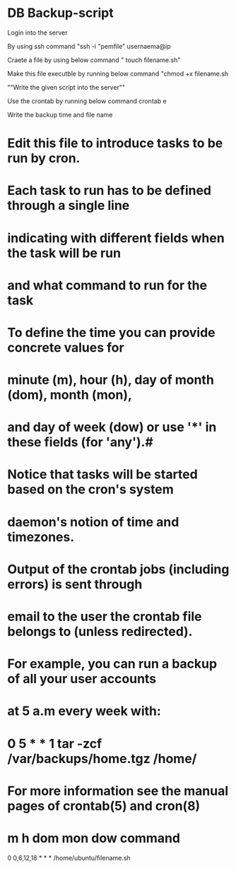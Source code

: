 # DB Backup-script

Login into the server

By using ssh command
"ssh -i "pemfile" usernaema@ip

Craete a file by using below command
" touch filename.sh"

Make this file executble by running below command
"chmod +x filename.sh

""Write the given script into the server""

Use the crontab by running below command
crontab e

Write the backup time and file name

# Edit this file to introduce tasks to be run by cron.
#
# Each task to run has to be defined through a single line
# indicating with different fields when the task will be run
# and what command to run for the task
#
# To define the time you can provide concrete values for
# minute (m), hour (h), day of month (dom), month (mon),
# and day of week (dow) or use '*' in these fields (for 'any').#
# Notice that tasks will be started based on the cron's system
# daemon's notion of time and timezones.
#
# Output of the crontab jobs (including errors) is sent through
# email to the user the crontab file belongs to (unless redirected).
#
# For example, you can run a backup of all your user accounts
# at 5 a.m every week with:
# 0 5 * * 1 tar -zcf /var/backups/home.tgz /home/
#
# For more information see the manual pages of crontab(5) and cron(8)
#
# m h  dom mon dow   command
  0 0,6,12,18 * * *         /home/ubuntu/filename.sh
 
